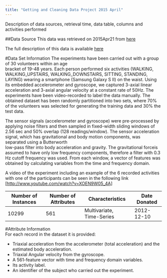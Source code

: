 ```yaml
---
title: "Getting and Cleaning Data Project 2015 April"
---
```

Description of data sources, retrieval time, data table, columns and activities performed

##Data Source
This data was retrieved on 2015Apr21 from [here](https://d396qusza40orc.cloudfront.net/getdata%2Fprojectfiles%2FUCI%20HAR%20Dataset.zip)  

The full description of this data is available [here](http://archive.ics.uci.edu/ml/datasets/Human+Activity+Recognition+Using+Smartphones)

#Data Set Information
The experiments have been carried out with a group of 30 volunteers within an age  
bracket of 19-48 years. Each person performed six activities (WALKING, WALKING_UPSTAIRS, WALKING_DOWNSTAIRS, SITTING, STANDING, LAYING) wearing a smartphone (Samsung Galaxy S II) on the waist.  Using its embedded accelerometer and gyroscope, we captured 3-axial linear acceleration  and 3-axial angular velocity at a constant rate of 50Hz. The experiments have been   video-recorded to label the data manually. The obtained dataset has been randomly  partitioned into two sets, where 70% of the volunteers was selected for generating the training data and 30% the test data. 

The sensor signals (accelerometer and gyroscope) were pre-processed by applying noise filters and then sampled in fixed-width sliding windows of 2.56 sec and 50% overlap (128 readings/window). The sensor acceleration signal, which has gravitational and body motion components, was separated using a Butterworth   
low-pass filter into body acceleration and gravity. The gravitational forceis assumed to have only low frequency components, therefore a filter with 0.3 Hz cutoff frequency was used. From each window, a vector of features was obtained by calculating variables from the time and frequency domain.

A video of the experiment including an example of the 6 recorded activities   
with one of the participants can be seen in the following link [http://www.youtube.com/watch?v=XOEN9W05_4A]

Number of Instances | Number of Attributes | Characteristics | Date Donated
------|------|------|------
10299|561|Multivariate, Time-Series| 2012-12-10

#Attribute Information  
For each record in the dataset it is provided:  
* Triaxial acceleration from the accelerometer (total acceleration) and the estimated body acceleration.   
* Triaxial Angular velocity from the gyroscope.   
* A 561-feature vector with time and frequency domain variables.   
* Its activity label.   
* An identifier of the subject who carried out the experiment.
